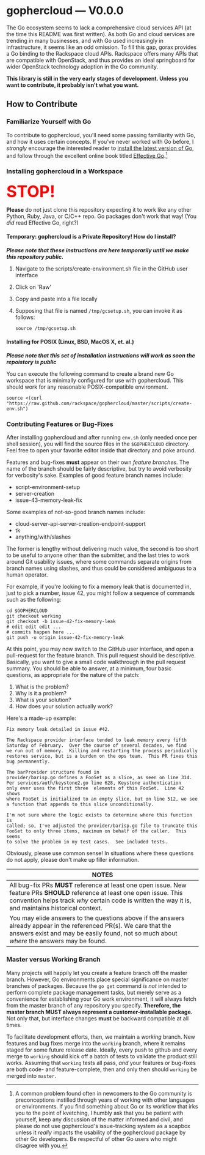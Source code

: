 # gophercloud &mdash; V0.0.0
The Go ecosystem seems to lack a comprehensive cloud services API (at the time this README was first written). As both Go and cloud services are trending in many businesses, and with Go used increasingly in infrastructure, it seems like an odd omission. To fill this gap, gorax provides a Go binding to the Rackspace cloud APIs. Rackspace offers many APIs that are compatible with OpenStack, and thus provides an ideal springboard for wider OpenStack technology adoption in the Go community.

**This library is still in the very early stages of development. Unless you want to contribute, it probably isn't what you want.**

## How to Contribute
### Familiarize Yourself with Go
To contribute to gophercloud, you'll need some passing familiarity with Go, and how it uses certain concepts.  If you've never worked with Go before, I *strongly* encourage the interested reader to [install the latest version of Go](http://golang.org/), and follow through the excellent online book titled [Effective Go](http://golang.org/doc/effective_go.html).[^1]

[^1]: A common problem found often in newcomers to the Go community is preconceptions instilled through years of working with other languages or environments.  If you find something about Go or its workflow that irks you to the point of kvetching, I humbly ask that you be patient with yourself, keep any discussion of the matter informed and civil, and please do not use gophercloud's issue-tracking system as a soapbox unless it *really* impacts the usability of the gophercloud package by other Go developers.  Be respectful of other Go users who might disagree with you.

### Installing gophercloud in a Workspace

<span style="font-size: 300%; font-weight: bold; text-align:center; color:red">STOP!</span>

**Please** do not just clone this repository expecting it to work like any other Python, Ruby, Java, or C/C++ repo.  Go packages don't work that way!  (You *did* read Effective Go, right?)

#### Temporary: gophercloud is a Private Repository!  How do I install?

***Please note that these instructions are here temporarily until we make this repository public.***

1. Navigate to the scripts/create-environment.sh file in the GitHub user interface
2. Click on 'Raw'
3. Copy and paste into a file locally
4. Supposing that file is named `/tmp/gcsetup.sh`, you can invoke it as follows:

	`source /tmp/gcsetup.sh`

#### Installing for POSIX (Linux, BSD, MacOS X, et. al.)

***Please note that this set of installation instructions will work as soon the repoistory is public***

You can execute the following command to create a brand new Go workspace that is minimally configured for use with gophercloud.  This should work for any reasonable POSIX-compatible environment.

	source <(curl "https://raw.github.com/rackspace/gophercloud/master/scripts/create-env.sh")


### Contributing Features or Bug-Fixes
After installing gophercloud and after running `env.sh` (only needed once per shell session), you will find the source files in the `$GOPHERCLOUD` directory.  Feel free to open your favorite editor inside that directory and poke around.

Features and bug-fixes **must** appear on their own *feature branches*.  The name of the branch should be fairly descriptive, but try to avoid verbosity for verbosity's sake.  Examples of good feature branch names include:

* script-environment-setup
* server-creation
* issue-43-memory-leak-fix

Some examples of not-so-good branch names include:

* cloud-server-api-server-creation-endpoint-support
* tk
* anything/with/slashes

The former is lengthy without delivering much value, the second is too short to be useful to anyone other than the submitter, and the last tries to work around Git usability issues, where some commands separate origins from branch names using slashes, and thus could be considered ambiguous to a human operator.

For example, if you're looking to fix a memory leak that is documented in, just to pick a number, issue 42, you might follow a sequence of commands such as the following:

	cd $GOPHERCLOUD
	git checkout working
	git checkout -b issue-42-fix-memory-leak
	# edit edit edit ...
	# commits happen here ...
	git push -u origin issue-42-fix-memory-leak

At this point, you may now switch to the GitHub user interface, and open a pull-request for the feature branch.  This pull request should be descriptive.  Basically, you want to give a small code walkthrough in the pull request summary.  You should be able to answer, at a minimum, four basic questions, as appropriate for the nature of the patch:

1.  What is the problem?
2.  Why is it a problem?
3.  What is your solution?
4.  How does your solution actually work?

Here's a made-up example:

	Fix memory leak detailed in issue #42.
	
	The Rackspace provider interface tended to leak memory every fifth
	Saturday of February.  Over the course of several decades, we find
	we run out of memory.  Killing and restarting the process periodically
	restores service, but is a burden on the ops team.  This PR fixes this
	bug permanently.
	
	The barProvider structure found in
	provider/barisp.go defines a FooSet as a slice, as seen on line 314.
	Per services/auth/keystone2.go line 628, Keystone authentication
	only ever uses the first three	elements of this FooSet.  Line 42 shows
	where FooSet is initialized to an empty slice, but on line 512, we see
	a function that appends to this slice unconditionally.
	
	I'm not sure where the logic exists to determine where this function is
	called; so, I've adjusted the provider/barisp.go file to truncate this
	FooSet to only three items, maximum on behalf of the caller.  This seems
	to solve the problem in my test cases.  See included tests.

Obviously, please use common sense!  In situations where these questions do not apply, please don't make up filler information.

|NOTES|
|-----|
|All bug-fix PRs **MUST** reference at least one open issue.  New feature PRs **SHOULD** reference at least one open issue.  This convention helps track *why* certain code is written the way it is, and maintains historical context.|
|You may elide answers to the questions above if the answers already appear in the referenced PR(s).  We care that the answers exist and may be easily found, not so much about *where* the answers may be found.|

### Master versus Working Branch

Many projects will happily let you create a feature branch off the master branch.  However, Go environments place special significance on master branches of packages.  Because the `go get` command *is not* intended to perform complete package management tasks, but merely serve as a convenience for establishing your Go work environment, it will always fetch from the master branch of any repository you specify.  **Therefore, the master branch MUST always represent a customer-installable package.**  Not only that, but interface changes **must** be backward compatible at all times.

To facilitate development efforts, then, we maintain a *working* branch.  New features and bug fixes merge into the `working` branch, where it remains staged for some future release date.  Ideally, every push to github and every merge to `working` should kick off a batch of tests to validate the product still works.  Assuming that `working` tests all pass, *and* your features or bug-fixes are both code- and feature-complete, then and only then should `working` be merged into `master`.
